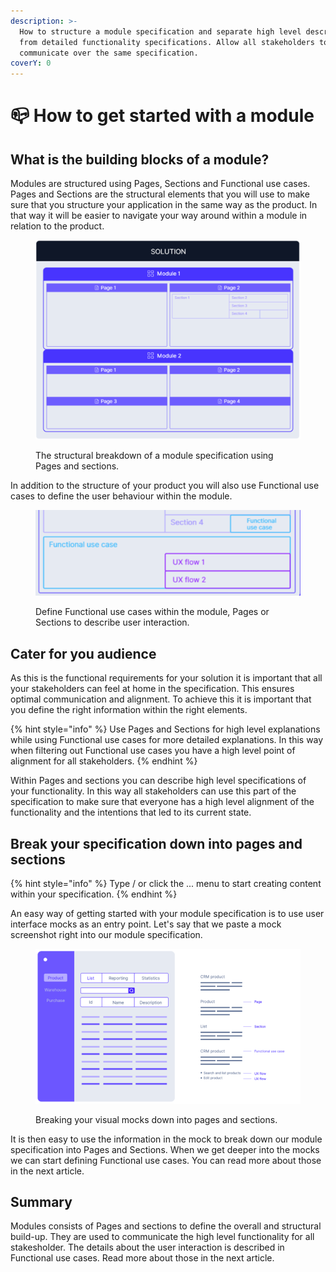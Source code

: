 ```yaml
---
description: >-
  How to structure a module specification and separate high level descriptions
  from detailed functionality specifications. Allow all stakeholders to
  communicate over the same specification.
coverY: 0
---
```


# 📪 How to get started with a module

## What is the building blocks of a module?

Modules are structured using Pages, Sections and Functional use cases. Pages and Sections are the structural elements that you will use to make sure that you structure your application in the same way as the product. In that way it will be easier to navigate your way around within a module in relation to the product.

<figure><img src="../.gitbook/assets/image (7).png" alt=""><figcaption><p>The structural breakdown of a module specification using Pages and sections.</p></figcaption></figure>

In addition to the structure of your product you will also use Functional use cases to define the user behaviour within the module.

<figure><img src="../.gitbook/assets/image (8).png" alt=""><figcaption><p>Define Functional use cases within the module, Pages or Sections to describe user interaction.</p></figcaption></figure>

## Cater for you audience

As this is the functional requirements for your solution it is important that all your stakeholders can feel at home in the specification. This ensures optimal communication and alignment. To achieve this it is important that you define the right information within the right elements.&#x20;

{% hint style="info" %}
Use Pages and Sections for high level explanations while using Functional use cases for more detailed explanations. In this way when filtering out Functional use cases you have a high level point of alignment for all stakeholders.
{% endhint %}

Within Pages and sections you can describe high level specifications of your functionality. In this way all stakeholders can use this part of the specification to make sure that everyone has a high level alignment of the functionality and the intentions that led to its current state.

## Break your specification down into pages and sections

{% hint style="info" %}
Type / or click the ... menu to start creating content within your specification.
{% endhint %}

An easy way of getting started with your module specification is to use user interface mocks as an entry point. Let's say that we paste a mock screenshot right into our module specification.

<figure><img src="../.gitbook/assets/image (9).png" alt=""><figcaption><p>Breaking your visual mocks down into pages and sections.</p></figcaption></figure>

It is then easy to use the information in the mock to break down our module specification into Pages and Sections. When we get deeper into the mocks we can start defining Functional use cases. You can read more about those in the next article.

## Summary

Modules consists of Pages and sections to define the overall and structural build-up. They are used to communicate the high level functionality for all stakesholder. The details about the user interaction is described in Functional use cases. Read more about those in the next article.

